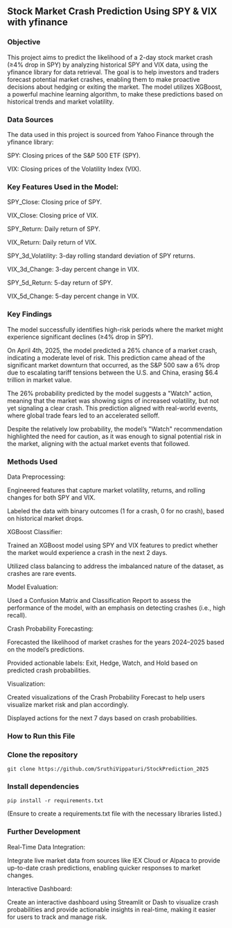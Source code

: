 ## Stock Market Crash Prediction Using SPY & VIX with yfinance
### Objective
This project aims to predict the likelihood of a 2-day stock market crash (≥4% drop in SPY) by analyzing historical SPY and VIX data, using the yfinance library for data retrieval. The goal is to help investors and traders forecast potential market crashes, enabling them to make proactive decisions about hedging or exiting the market. The model utilizes XGBoost, a powerful machine learning algorithm, to make these predictions based on historical trends and market volatility.

### Data Sources
The data used in this project is sourced from Yahoo Finance through the yfinance library:

SPY: Closing prices of the S&P 500 ETF (SPY).

VIX: Closing prices of the Volatility Index (VIX).

### Key Features Used in the Model:
SPY_Close: Closing price of SPY.

VIX_Close: Closing price of VIX.

SPY_Return: Daily return of SPY.

VIX_Return: Daily return of VIX.

SPY_3d_Volatility: 3-day rolling standard deviation of SPY returns.

VIX_3d_Change: 3-day percent change in VIX.

SPY_5d_Return: 5-day return of SPY.

VIX_5d_Change: 5-day percent change in VIX.

### Key Findings
The model successfully identifies high-risk periods where the market might experience significant declines (≥4% drop in SPY).

On April 4th, 2025, the model predicted a 26% chance of a market crash, indicating a moderate level of risk. This prediction came ahead of the significant market downturn that occurred, as the S&P 500 saw a 6% drop due to escalating tariff tensions between the U.S. and China, erasing $6.4 trillion in market value.

The 26% probability predicted by the model suggests a "Watch" action, meaning that the market was showing signs of increased volatility, but not yet signaling a clear crash. This prediction aligned with real-world events, where global trade fears led to an accelerated selloff.

Despite the relatively low probability, the model’s "Watch" recommendation highlighted the need for caution, as it was enough to signal potential risk in the market, aligning with the actual market events that followed.

### Methods Used
Data Preprocessing:

Engineered features that capture market volatility, returns, and rolling changes for both SPY and VIX.

Labeled the data with binary outcomes (1 for a crash, 0 for no crash), based on historical market drops.

XGBoost Classifier:

Trained an XGBoost model using SPY and VIX features to predict whether the market would experience a crash in the next 2 days.

Utilized class balancing to address the imbalanced nature of the dataset, as crashes are rare events.

Model Evaluation:

Used a Confusion Matrix and Classification Report to assess the performance of the model, with an emphasis on detecting crashes (i.e., high recall).

Crash Probability Forecasting:

Forecasted the likelihood of market crashes for the years 2024–2025 based on the model’s predictions.

Provided actionable labels: Exit, Hedge, Watch, and Hold based on predicted crash probabilities.

Visualization:

Created visualizations of the Crash Probability Forecast to help users visualize market risk and plan accordingly.

Displayed actions for the next 7 days based on crash probabilities.

### How to Run this File 
### Clone the repository
```
git clone https://github.com/SruthiVippaturi/StockPrediction_2025 
```
### Install dependencies
```
pip install -r requirements.txt
```
(Ensure to create a requirements.txt file with the necessary libraries listed.)

### Further Development
Real-Time Data Integration:

Integrate live market data from sources like IEX Cloud or Alpaca to provide up-to-date crash predictions, enabling quicker responses to market changes.

Interactive Dashboard:

Create an interactive dashboard using Streamlit or Dash to visualize crash probabilities and provide actionable insights in real-time, making it easier for users to track and manage risk.